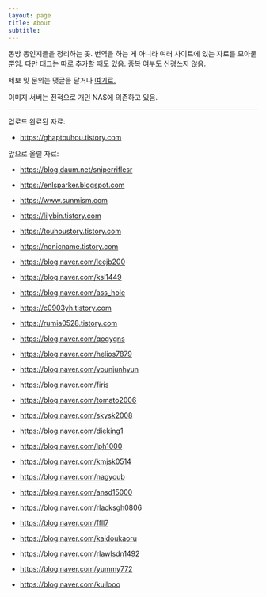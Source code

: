 ```yaml
---
layout: page
title: About
subtitle:
---
```


동방 동인지들을 정리하는 곳. 번역을 하는 게 아니라 여러 사이트에 있는 자료를 모아둘 뿐임. 다만 태그는 따로 추가할 때도 있음. 중복 여부도 신경쓰지 않음.

제보 및 문의는 댓글을 달거나 <a href="https://github.com/rosenrose/rosenrose.github.io/issues">여기로.</a>

이미지 서버는 전적으로 개인 NAS에 의존하고 있음.

---

업로드 완료된 자료:

  * https://ghaptouhou.tistory.com


앞으로 올릴 자료:

  * https://blog.daum.net/sniperriflesr
  * https://enlsparker.blogspot.com
  * https://www.sunmism.com
  * https://lilybin.tistory.com
  * https://touhoustory.tistory.com
  * https://nonicname.tistory.com

  * https://blog.naver.com/leejb200
  * https://blog.naver.com/ksi1449
  * https://blog.naver.com/ass_hole
  * https://c0903yh.tistory.com
  * https://rumia0528.tistory.com
  * https://blog.naver.com/qogygns
  * https://blog.naver.com/helios7879
  * https://blog.naver.com/younjunhyun
  * https://blog.naver.com/firis
  * https://blog.naver.com/tomato2006
  * https://blog.naver.com/skysk2008
  * https://blog.naver.com/dieking1
  * https://blog.naver.com/lph1000
  * https://blog.naver.com/kmjsk0514
  * https://blog.naver.com/nagyoub
  * https://blog.naver.com/ansd15000
  * https://blog.naver.com/rlacksgh0806
  * https://blog.naver.com/ffll7
  * https://blog.naver.com/kaidoukaoru
  * https://blog.naver.com/rlawlsdn1492
  * https://blog.naver.com/yummy772
  * https://blog.naver.com/kuilooo
